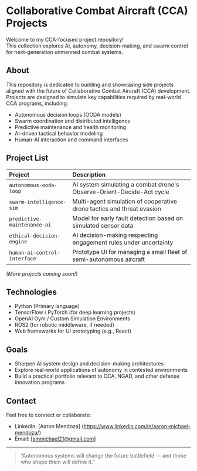 # Collaborative Combat Aircraft (CCA) Projects

Welcome to my CCA-focused project repository!  
This collection explores AI, autonomy, decision-making, and swarm control for next-generation unmanned combat systems.

## About

This repository is dedicated to building and showcasing side projects aligned with the future of Collaborative Combat Aircraft (CCA) development.  
Projects are designed to simulate key capabilities required by real-world CCA programs, including:

- Autonomous decision loops (OODA models)
- Swarm coordination and distributed intelligence
- Predictive maintenance and health monitoring
- AI-driven tactical behavior modeling
- Human-AI interaction and command interfaces

## Project List

| Project | Description |
|:--------|:------------|
| `autonomous-ooda-loop` | AI system simulating a combat drone's Observe-Orient-Decide-Act cycle |
| `swarm-intelligence-sim` | Multi-agent simulation of cooperative drone tactics and threat evasion |
| `predictive-maintenance-ai` | Model for early fault detection based on simulated sensor data |
| `ethical-decision-engine` | AI decision-making respecting engagement rules under uncertainty |
| `human-ai-control-interface` | Prototype UI for managing a small fleet of semi-autonomous aircraft |

*(More projects coming soon!)*

## Technologies

- Python (Primary language)
- TensorFlow / PyTorch (for deep learning projects)
- OpenAI Gym / Custom Simulation Environments
- ROS2 (for robotic middleware, if needed)
- Web frameworks for UI prototyping (e.g., React)

## Goals

- Sharpen AI system design and decision-making architectures
- Explore real-world applications of autonomy in contested environments
- Build a practical portfolio relevant to CCA, NGAD, and other defense innovation programs

## Contact

Feel free to connect or collaborate:

- LinkedIn: [Aaron Mendoza] (https://www.linkedin.com/in/aaron-michael-mendoza/)
- Email: [ammichael21@gmail.com]

---

> “Autonomous systems will change the future battlefield — and those who shape them will define it.”